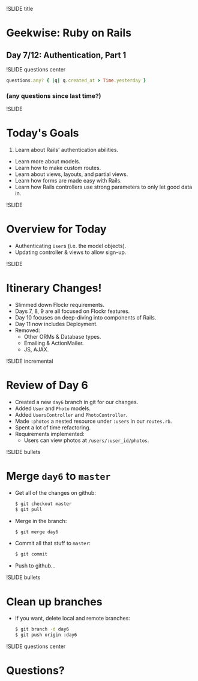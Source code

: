 !SLIDE title
# Geekwise: Ruby on Rails

## Day 7/12: Authentication, Part 1


!SLIDE questions center

```ruby
questions.any? { |q| q.created_at > Time.yesterday }
```

### (any questions since last time?)


!SLIDE
# Today's Goals

1. Learn about Rails' authentication abilities.
+ Learn more about models.
+ Learn how to make custom routes.
+ Learn about views, layouts, and partial views.
+ Learn how forms are made easy with Rails.
+ Learn how Rails controllers use strong parameters to only let good data in.


!SLIDE
# Overview for Today

* Authenticating `User`s (i.e. the model objects).
* Updating controller & views to allow sign-up.


!SLIDE
# Itinerary Changes!

* Slimmed down Flockr requirements.
* Days 7, 8, 9 are all focused on Flockr features.
* Day 10 focuses on deep-diving into components of Rails.
* Day 11 now includes Deployment.
* Removed:
    * Other ORMs & Database types.
    * Emailing & ActionMailer.
    * JS, AJAX.


!SLIDE incremental
# Review of Day 6

* Created a new `day6` branch in git for our changes.
* Added `User` and `Photo` models.
* Added `UsersController` and `PhotoController`.
* Made `:photos` a nested resource under `:users` in our `routes.rb`.
* Spent a lot of time refactoring.
* Requirements implemented:
    * Users can view photos at `/users/:user_id/photos`.


!SLIDE bullets
# Merge `day6` to `master`

* Get all of the changes on github:

    ```bash
    $ git checkout master
    $ git pull
    ```
* Merge in the branch:

    ```bash
    $ git merge day6
    ```
* Commit all that stuff to `master`:

    ```bash
    $ git commit
    ```
* Push to github...


!SLIDE bullets
# Clean up branches

* If you want, delete local and remote branches:

    ```bash
    $ git branch -d day6
    $ git push origin :day6
    ```

!SLIDE questions center
# Questions?
